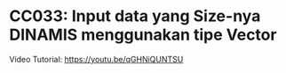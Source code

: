 # CC033: Input data yang Size-nya DINAMIS menggunakan tipe Vector
Video Tutorial: https://youtu.be/qGHNiQUNTSU
